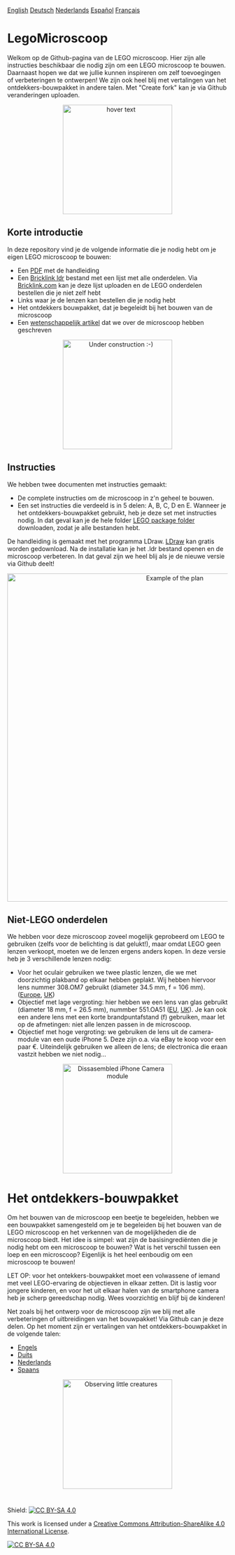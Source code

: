 
[English][Readme]   [Deutsch][Readme_D]   [Nederlands][Readme_NL]   [Español][Readme_ES]   [Français][Readme_FR]
# LegoMicroscoop

Welkom op de Github-pagina van de LEGO microscoop. Hier zijn alle instructies beschikbaar die nodig zijn om een LEGO  microscoop te bouwen. Daarnaast hopen we dat
we jullie kunnen inspireren om zelf toevoegingen of verbeteringen te ontwerpen! We zijn ook heel blij met vertalingen van het ontdekkers-bouwpakket in andere talen.
Met "Create fork" kan je via Github veranderingen uploaden.


<p align="center">
  <img src="https://github.com/tobetz/LegoMicroscope/blob/main/Images/CAD_model.jpg" width="250" title="hover text">
</p>

## Korte introductie

In deze repository vind je de volgende informatie die je nodig hebt om je eigen LEGO microscoop te bouwen:
- Een [PDF][pdf] met de handleiding
- Een [Bricklink ldr][bricklink_list] bestand met een lijst met alle onderdelen. Via [Bricklink.com][bricklink_link] kan je deze lijst uploaden en de LEGO onderdelen
bestellen die je niet zelf hebt
- Links waar je de lenzen kan bestellen die je nodig hebt
- Het ontdekkers bouwpakket, dat je begeleidt bij het bouwen van de microscoop
- Een [wetenschappelijk artikel][bioRxiv] dat we over de microscoop hebben geschreven

<p align="center">
  <img src="https://github.com/tobetz/LegoMicroscope/blob/main/Images/build.gif" width="250" title="Under construction :-)">
</p>

## Instructies

We hebben twee documenten met instructies gemaakt:
- De complete instructies om de microscoop in z'n geheel te bouwen.
- Een set instructies die verdeeld is in 5 delen: A, B, C, D en E. Wanneer je het ontdekkers-bouwpakket gebruikt, heb je deze set met instructies nodig. In dat geval kan je de hele folder [LEGO package folder][package_folder] downloaden, zodat je alle bestanden hebt.

De handleiding is gemaakt met het programma LDraw. [LDraw][link_ldraw] kan gratis worden gedownload. Na de installatie kan je het .ldr bestand openen en de microscoop verbeteren. In dat geval zijn we heel blij als je de nieuwe versie via Github deelt!

<p align="center">
  <img src="https://github.com/tobetz/LegoMicroscope/blob/main/Images/plan.jpg" width="750" title="Example of the plan">
</p>

## Niet-LEGO onderdelen
We hebben voor deze microscoop zoveel mogelijk geprobeerd om LEGO te gebruiken (zelfs voor de belichting is dat gelukt!), maar omdat LEGO geen lenzen verkoopt,
moeten we de lenzen ergens anders kopen. In deze versie heb je 3 verschillende lenzen nodig:
- Voor het oculair gebruiken we twee plastic lenzen, die we met doorzichtig plakband op elkaar hebben geplakt. Wij hebben hiervoor lens nummer 308.OM7 gebruikt (diameter 34.5 mm, f = 106 mm). ([Europe][EU_Lense], [UK][UK_Lense])
- Objectief met lage vergroting: hier hebben we een lens van glas gebruikt (diameter 18 mm, f = 26.5 mm), nummber 551.OA51 ([EU][EU_lense_glas], [UK][UK_Lense]). 
Je kan ook een andere lens met een korte brandpuntafstand (f) gebruiken, maar let op de afmetingen: niet alle lenzen passen in de microscoop.
- Objectief met hoge vergroting: we gebruiken de lens uit de camera-module van een oude iPhone 5. Deze zijn o.a. via eBay te koop voor een paar €.
Uiteindelijk gebruiken we alleen de lens; de electronica die eraan vastzit hebben we niet nodig...

<p align="center">
  <img src="https://github.com/tobetz/LegoMicroscope/blob/main/Images/camera.jpg" width="250" title="Dissasembled iPhone Camera module">
</p>

# Het ontdekkers-bouwpakket

Om het bouwen van de microscoop een beetje te begeleiden, hebben we een bouwpakket samengesteld om je te begeleiden bij het bouwen van de LEGO microscoop
en het verkennen van de mogelijkheden die de microscoop biedt. Het idee is simpel: wat zijn de basisingrediënten die je nodig hebt om een microscoop te bouwen?
Wat is het verschil tussen een loep en een microscoop? Eigenlijk is het heel eenboudig om een microscoop te bouwen!

LET OP: voor het ontekkers-bouwpakket moet een volwassene of iemand met veel LEGO-ervaring de objectieven in elkaar zetten. Dit is lastig voor jongere kinderen,
en voor het uit elkaar halen van de smartphone camera heb je scherp gereedschap nodig. Wees voorzichtig en blijf bij de kinderen!



Net zoals bij het ontwerp voor de microscoop zijn we blij met alle verbeteringen of uitbreidingen van het bouwpakket! Via Github can je deze delen.
Op het moment zijn er vertalingen van het ontdekkers-bouwpakket in de volgende talen:
- [Engels][ExplorerKitEN]
- [Duits][ExplorerKitD]
- [Nederlands][ExplorerKitNL]
- [Spaans][ExplorerKitES]

<p align="center">
  <img src="https://github.com/tobetz/LegoMicroscope/blob/main/Images/urzeitkrebse.gif" width="250" title="Observing little creatures">
</p>

# 


Shield: [![CC BY-SA 4.0][cc-by-sa-shield]][cc-by-sa]

This work is licensed under a
[Creative Commons Attribution-ShareAlike 4.0 International License][cc-by-sa].

[![CC BY-SA 4.0][cc-by-sa-image]][cc-by-sa]


[link_ldraw]: https://www.ldraw.org/article/104.html
[bricklink_list]: https://github.com/tobetz/LegoMicroscope/blob/main/Just_Plans_and_Parts/Mikroscope_plan_parts_Bricklink.ldr
[bricklink_link]: https://www.bricklink.com/
[pdf]: https://github.com/tobetz/LegoMicroscope/blob/main/Just_Plans_and_Parts/Mikroscope_plan.pdf
[cc-by-sa]: http://creativecommons.org/licenses/by-sa/4.0/
[cc-by-sa-image]: https://licensebuttons.net/l/by-sa/4.0/88x31.png
[cc-by-sa-shield]: https://img.shields.io/badge/License-CC%20BY--SA%204.0-lightgrey.svg
[Readme_NL]: https://github.com/tobetz/LegoMicroscope/blob/main/README_NL.md
[Readme_D]: https://github.com/tobetz/LegoMicroscope/blob/main/README_D.md
[Readme]: https://github.com/tobetz/LegoMicroscope/blob/main/README.md
[Readme_FR]: https://github.com/tobetz/LegoMicroscope/blob/main/README_FR.md
[Readme_ES]: https://github.com/tobetz/LegoMicroscope/blob/main/README_ES.md
[EU_Lense]: https://astromedia.de/Opti-Media-Linse-OM7
[EU_Lense_glas]: https://astromedia.de/Opti-MediaAchromat-51
[UK_Lense]: http://www.astromediashop.co.uk/Components.html
[package_folder]: https://github.com/tobetz/LegoMicroscope/tree/main/Lego_Package
[bioRxiv]: https://www.biorxiv.org/content/10.1101/2021.04.11.439311v1
[ExplorerKitEN]: https://github.com/tobetz/LegoMicroscope/blob/main/Lego_Package/EN_Manual%20discovery%20kit.docx
[ExplorerKitD]: https://github.com/tobetz/LegoMicroscope/blob/main/Lego_Package/DE_Anleitung_Entdecker_Kit.docx
[ExplorerKitNL]: https://github.com/tobetz/LegoMicroscope/blob/main/Lego_Package/NL_Handleiding%20bouwpakket.docx
[ExplorerKitES]: https://github.com/tobetz/LegoMicroscope/blob/main/Lego_Package/ES_Instrucciones%20set%20descubridor.docx
